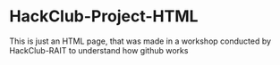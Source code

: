 # HackClub-Project-HTML
This is just an HTML page, that was made in a workshop conducted by HackClub-RAIT to understand how github works
